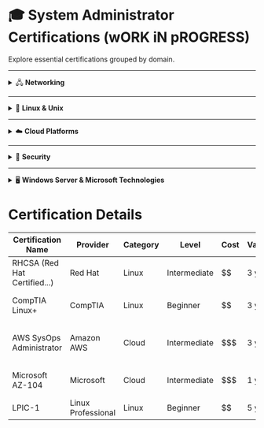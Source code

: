 # 🎓 System Administrator Certifications (wORK iN pROGRESS)

Explore essential certifications grouped by domain.

---

<details>
<summary>🖧 <strong>Networking</strong></summary>

- Cisco Networking Academy: [Networking Basics](https://www.netacad.com/courses/networking-basics?courseLang=en-US)
- Cisco Networking Academy: [Networking Essentials](https://www.netacad.com/courses/networking-essentials?courseLang=en-US)
- CompTIA Network+

</details>

---

<details>
<summary>🐧 <strong>Linux & Unix</strong></summary>

- Red Hat Certified System Administrator (RHCSA)
- LPIC-1: Linux Administrator
- CompTIA Linux+
- SUSE Certified Administrator (SCA)

</details>

---

<details>
<summary>☁️ <strong>Cloud Platforms</strong></summary>

**AWS**
- AWS Certified SysOps Administrator – Associate
- AWS Certified Solutions Architect – Associate

**Microsoft Azure**
- Azure Administrator Associate (AZ-104)
- Azure Solutions Architect Expert (AZ-305)

**Google Cloud**
- Google Associate Cloud Engineer
- Google Professional Cloud Architect

</details>

---

<details>
<summary>🔐 <strong>Security</strong></summary>

- CompTIA Security+
- Certified Information Systems Security Professional (CISSP)
- GIAC Security Essentials (GSEC)
- Microsoft SC-900: Security, Compliance, and Identity Fundamentals

</details>

---

<details>
<summary>🖥️ <strong>Windows Server & Microsoft Technologies</strong></summary>

- Windows Server Hybrid Administrator Associate
- Microsoft Certified: Endpoint Administrator (MD-102)
- MCSA (legacy but still useful)

</details>

# Certification Details

| Certification Name            | Provider           | Category         | Level     | Cost     | Validity     | Link                                       | Notes                                |
|------------------------------|--------------------|------------------|-----------|----------|--------------|--------------------------------------------|--------------------------------------|
| RHCSA (Red Hat Certified...) | Red Hat            | Linux            | Intermediate | $$       | 3 years      | [Link](https://www.redhat.com/en/services/certification/rhcsa) | Core Linux admin skills             |
| CompTIA Linux+               | CompTIA            | Linux            | Beginner     | $$       | 3 years      | [Link](https://www.comptia.org/certifications/linux)         | Vendor-neutral certification        |
| AWS SysOps Administrator     | Amazon AWS         | Cloud            | Intermediate | $$$      | 3 years      | [Link](https://aws.amazon.com/certification/)                 | Cloud-focused for AWS environments |
| Microsoft AZ-104             | Microsoft          | Cloud            | Intermediate | $$$      | 1 year       | [Link](https://learn.microsoft.com/en-us/certifications/exams/az-104/) | Focuses on Azure administration     |
| LPIC-1                       | Linux Professional | Linux            | Beginner     | $$       | 5 years      | [Link](https://www.lpi.org/our-certifications/lpic-1-overview) | Entry-level Linux admin             |

